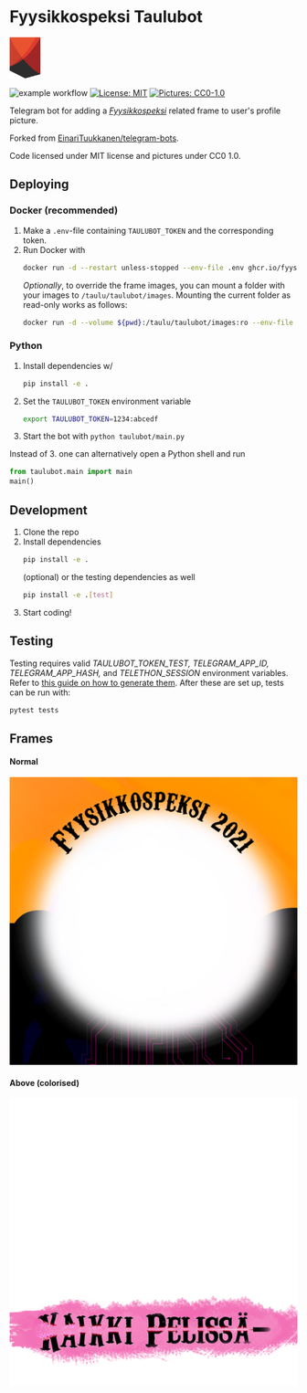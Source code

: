 # Fyysikkospeksi Taulubot

![Fyysikkospeksi logo](taulubot/images/speksilogo.png)

![example workflow](https://github.com/fyysikkokilta/fyysikkospeksi-taulubot/actions/workflows/ci.yaml/badge.svg)
[![License: MIT](https://img.shields.io/badge/License-MIT-yellow.svg)](https://opensource.org/licenses/MIT)
[![Pictures: CC0-1.0](https://img.shields.io/badge/Pictures-CC0_1.0-lightgrey.svg)](http://creativecommons.org/publicdomain/zero/1.0/)

Telegram bot for adding a [_Fyysikkospeksi_](https://fyysikkospeksi.fi/) related frame to user's profile picture.

Forked from [EinariTuukkanen/telegram-bots](https://github.com/EinariTuukkanen/telegram-bots).

Code licensed under MIT license and pictures under CC0 1.0.

## Deploying

### Docker (recommended)
1. Make a `.env`-file containing `TAULUBOT_TOKEN` and the corresponding token.
2. Run Docker with
    ```bash
    docker run -d --restart unless-stopped --env-file .env ghcr.io/fyysikkokilta/fyysikkospeksi-taulubot:main
    ```
    _Optionally_, to override the frame images, you can mount a folder with your images to `/taulu/taulubot/images`.
    Mounting the current folder as read-only works as follows:
    ```bash
    docker run -d --volume ${pwd}:/taulu/taulubot/images:ro --env-file .env ghcr.io/fyysikkokilta/fyysikkospeksi-taulubot:main
    ```

### Python
1. Install dependencies w/
    ```bash
    pip install -e .
    ```
2. Set the `TAULUBOT_TOKEN` environment variable
    ```bash
    export TAULUBOT_TOKEN=1234:abcedf
    ```
3. Start the bot with `python taulubot/main.py`

Instead of 3. one can alternatively open a Python shell and run
   ```python
   from taulubot.main import main
   main()
   ```

## Development

1. Clone the repo
2. Install dependencies
    ```bash
    pip install -e .
    ```
    (optional) or the testing dependencies as well
    ```bash
    pip install -e .[test]
    ```
3. Start coding!


## Testing

Testing requires valid _TAULUBOT_TOKEN_TEST, TELEGRAM_APP_ID, TELEGRAM_APP_HASH,_ and _TELETHON_SESSION_ environment variables.
Refer to [this guide on how to generate them](https://blog.1a23.com/2020/03/06/how-to-write-integration-tests-for-a-telegram-bot/).
After these are set up, tests can be run with:
```bash
pytest tests
```


## Frames

#### Normal
![Frame](taulubot/images/frame.png)

#### Above (colorised)
![Frame](taulubot/images/frame_above.png)
